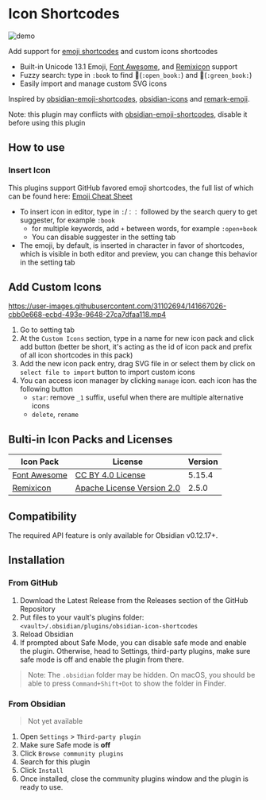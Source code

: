 # Icon Shortcodes

![demo](https://user-images.githubusercontent.com/31102694/141667129-a6bd215d-cd12-4663-bb95-364c3f3c80c9.gif)

Add support for [emoji shortcodes](https://github.com/ikatyang/emoji-cheat-sheet/blob/master/README.md) and custom icons shortcodes

- Built-in Unicode 13.1 Emoji, [Font Awesome](https://fontawesome.com/), and [Remixicon](https://github.com/Remix-Design/RemixIcon) support
- Fuzzy search: type in `:book` to find 📖(`:open_book:`) and 📗(`:green_book:`)
- Easily import and manage custom SVG icons

Inspired by [obsidian-emoji-shortcodes](https://github.com/phibr0/obsidian-emoji-shortcodes), [obsidian-icons](https://github.com/visini/obsidian-icons-plugin) and [remark-emoji](https://github.com/rhysd/remark-emoji).

Note: this plugin may conflicts with [obsidian-emoji-shortcodes](https://github.com/phibr0/obsidian-emoji-shortcodes), disable it before using this plugin

## How to use

### Insert Icon

This plugins support GitHub favored emoji shortcodes, the full list of which can be found here: [Emoji Cheat Sheet](https://github.com/ikatyang/emoji-cheat-sheet/blob/master/README.md)

- To insert icon in editor, type in `:`/`：：` followed by the search query to get suggester, for example `:book`
  - for multiple keywords, add `+` between words, for example `:open+book`
  - You can disable suggester in the setting tab
- The emoji, by default, is inserted in character in favor of shortcodes, which is visible in both editor and preview, you can change this behavior in the setting tab

## Add Custom Icons

https://user-images.githubusercontent.com/31102694/141667026-cbb0e668-ecbd-493e-9648-27ca7dfaa118.mp4

1. Go to setting tab
2. At the `Custom Icons` section, type in a name for new icon pack and click add button (better be short, it's acting as the id of icon pack and prefix of all icon shortcodes in this pack)
3. Add the new icon pack entry, drag SVG file in or select them by click on `select file to import` button to import custom icons
4. You can access icon manager by clicking `manage` icon. each icon has the following button
   - `star`: remove `_1` suffix, useful when there are multiple alternative icons
   - `delete`, `rename`

## Bulti-in Icon Packs and Licenses

| Icon Pack                                              | License                                                           | Version |
| ------------------------------------------------------ | ----------------------------------------------------------------- | ------- |
| [Font Awesome](https://fontawesome.com/)               | [CC BY 4.0 License](https://creativecommons.org/licenses/by/4.0/) | 5.15.4  |
| [Remixicon](https://github.com/Remix-Design/RemixIcon) | [Apache License Version 2.0](http://www.apache.org/licenses/)     | 2.5.0   |

## Compatibility

The required API feature is only available for Obsidian v0.12.17+.

## Installation

### From GitHub

1. Download the Latest Release from the Releases section of the GitHub Repository
2. Put files to your vault's plugins folder: `<vault>/.obsidian/plugins/obsidian-icon-shortcodes`
3. Reload Obsidian
4. If prompted about Safe Mode, you can disable safe mode and enable the plugin.
   Otherwise, head to Settings, third-party plugins, make sure safe mode is off and
   enable the plugin from there.

> Note: The `.obsidian` folder may be hidden. On macOS, you should be able to press `Command+Shift+Dot` to show the folder in Finder.

### From Obsidian

> Not yet available

1. Open `Settings` > `Third-party plugin`
2. Make sure Safe mode is **off**
3. Click `Browse community plugins`
4. Search for this plugin
5. Click `Install`
6. Once installed, close the community plugins window and the plugin is ready to use.
